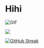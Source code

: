# Hihi
![GIF](https://media.giphy.com/media/X3TSLqkGyucj34ELTa/giphy.gif)

<div id="badges">
  <a href="https://www.linkedin.com/in/anya-h-896788255/">
    <img src="https://img.shields.io/badge/LinkedIn-blue"/>
  </a>
</div>

[![GitHub Streak](https://github-readme-streak-stats.herokuapp.com?user=anya2041)](https://git.io/streak-stats)

